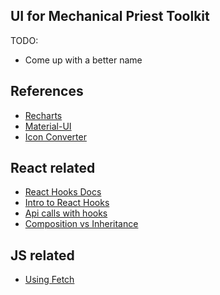 ## UI for Mechanical Priest Toolkit

TODO:
- Come up with a better name

## References
- [Recharts](https://recharts.org/en-US/guide/getting-started)
- [Material-UI](https://material-ui.com/)
- [Icon Converter](https://icoconvert.com/)

## React related
- [React Hooks Docs](https://reactjs.org/docs/hooks-reference.html)
- [Intro to React Hooks](https://www.robinwieruch.de/react-hooks/)
- [Api calls with hooks](https://blog.bitsrc.io/making-api-calls-with-react-hooks-748ebfc7de8c)
- [Composition vs Inheritance](https://reactjs.org/docs/composition-vs-inheritance.html)

## JS related
- [Using Fetch](https://developer.mozilla.org/en-US/docs/Web/API/Fetch_API/Using_Fetch)